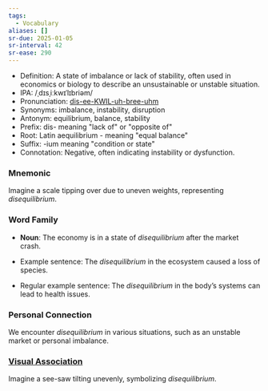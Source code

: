 ```yaml
---
tags:
  - Vocabulary
aliases: []
sr-due: 2025-01-05
sr-interval: 42
sr-ease: 290
---
```

- Definition: A state of imbalance or lack of stability, often used in economics or biology to describe an unsustainable or unstable situation.
- IPA: /ˌdɪsˌiːkwɪˈlɪbriəm/
- Pronunciation: [dis-ee-KWIL-uh-bree-uhm](https://www.google.com/search?q=how+to+pronounce+disequilibrium)
- Synonyms: imbalance, instability, disruption
- Antonym: equilibrium, balance, stability
- Prefix: dis- meaning "lack of" or "opposite of"
- Root: Latin aequilibrium - meaning "equal balance"
- Suffix: -ium meaning "condition or state"
- Connotation: Negative, often indicating instability or dysfunction.

### Mnemonic

Imagine a scale tipping over due to uneven weights, representing *disequilibrium*.

### Word Family

- **Noun**: The economy is in a state of *disequilibrium* after the market crash.
  
- Example sentence: The *disequilibrium* in the ecosystem caused a loss of species.
- Regular example sentence: The *disequilibrium* in the body’s systems can lead to health issues.

### Personal Connection

We encounter *disequilibrium* in various situations, such as an unstable market or personal imbalance.

### [Visual Association](https://www.google.com/search?tbm=isch&q=disequilibrium)

Imagine a see-saw tilting unevenly, symbolizing *disequilibrium*.
